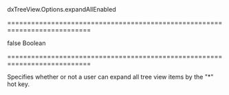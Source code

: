 <!--id-->dxTreeView.Options.expandAllEnabled<!--/id-->
===========================================================================
<!--default-->false<!--/default-->
<!--type-->Boolean<!--/type-->
===========================================================================

<!--shortDescription-->
Specifies whether or not a user can expand all tree view items by the "*" hot key.
<!--/shortDescription-->

<!--fullDescription-->

<!--/fullDescription-->